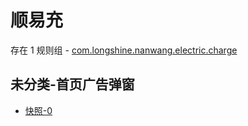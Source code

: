 # 顺易充

存在 1 规则组 - [com.longshine.nanwang.electric.charge](/src/apps/com.longshine.nanwang.electric.charge.ts)

## 未分类-首页广告弹窗

- [快照-0](https://i.gkd.li/i/12700011)

